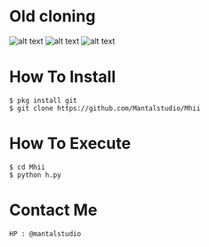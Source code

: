 # Old cloning

![alt text](https://img.shields.io/badge/Coded-Mantal-blue.svg)
![alt text](https://img.shields.io/badge/Size-5.00MB-yellow.svg)
![alt text](https://img.shields.io/badge/Bash-green.svg)


# How To Install
```
$ pkg install git
$ git clone https://github.com/Mantalstudio/Mhii
```

# How To Execute
```
$ cd Mhii
$ python h.py
```

# Contact Me
```
HP : @mantalstudio

```
